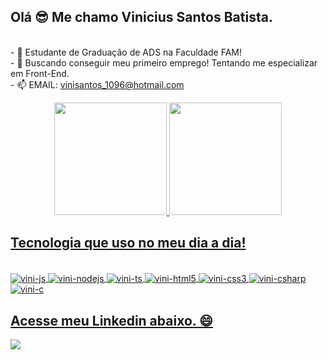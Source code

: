 ## Olá 😎 Me chamo Vinicius Santos Batista.

<br>- 🌱 Estudante de Graduação de ADS na Faculdade FAM!
<br>- 🔭 Buscando conseguir meu primeiro emprego! Tentando me especializar em Front-End.
<br>- 📫 EMAIL: vinisantos_1096@hotmail.com
<div align="center">
  <a href="https://github.com/vinisantos1096">
  <img height="180em" src="https://github-readme-stats.vercel.app/api?username=vinisantos1096&show_icons=true&theme=codeSTACKr&include_all_commits=true&count_private=true"/>
  <img height="180em" src="https://github-readme-stats.vercel.app/api/top-langs/?username=vinisantos1096&layout=compact&langs_count=7&theme=codeSTACKr"/>
</div>
  
 ## Tecnologia que uso no meu dia a dia!
  
<div style="display: inline_block"><br>
  <img align="center" alt="vini-js" src="https://img.shields.io/badge/JavaScript-323330?style=for-the-badge&logo=javascript&logoColor=F7DF1E">
  <img align="center" alt="vini-nodejs" src="https://img.shields.io/badge/Node.js-43853D?style=for-the-badge&logo=node.js&logoColor=white">
  <img align="center" alt="vini-ts" src="https://img.shields.io/badge/TypeScript-007ACC?style=for-the-badge&logo=typescript&logoColor=white">
  <img align="center" alt="vini-html5" src="https://img.shields.io/badge/HTML5-E34F26?style=for-the-badge&logo=html5&logoColor=white">
  <img align="center" alt="vini-css3" src="https://img.shields.io/badge/CSS3-1572B6?style=for-the-badge&logo=css3&logoColor=white">
  <img align="center" alt="vini-csharp" src="https://img.shields.io/badge/C%23-239120?style=for-the-badge&logo=c-sharp&logoColor=white">
  <img align="center" alt="vini-c" src="https://img.shields.io/badge/C-00599C?style=for-the-badge&logo=c&logoColor=white" />
</div>

   ## Acesse meu Linkedin abaixo. 😄
  
<div>
  <a href="https://www.linkedin.com/in/vinisantos1096/" target="_blank"><img src="https://img.shields.io/badge/-LinkedIn-%230077B5?style=for-the-badge&logo=linkedin&logoColor=white" target="_blank"></a> 
</div>

